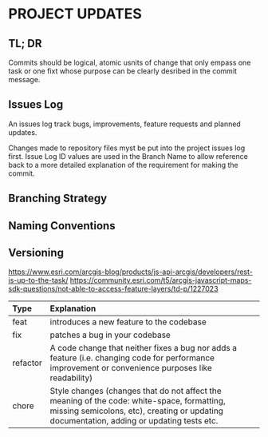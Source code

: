 # PROJECT UPDATES

## TL; DR

Commits should be logical, atomic usnits of change that only empass one task or one fixt whose purpose can be clearly desribed in the commit message. 

## Issues Log
An issues log track bugs, improvements, feature requests and planned updates. 

Changes made to repository files myst be put into the project issues log first. Issue Log ID values are used in the Branch Name to allow reference back to a more detailed explanation of the requirement for making the commit. 

## Branching Strategy

## Naming Conventions

## Versioning


https://www.esri.com/arcgis-blog/products/js-api-arcgis/developers/rest-is-up-to-the-task/
https://community.esri.com/t5/arcgis-javascript-maps-sdk-questions/not-able-to-access-feature-layers/td-p/1227023


| Type     | Explanation                                                                                                                                                                              |
|:---------|:-----------------------------------------------------------------------------------------------------------------------------------------------------------------------------------------|
| feat     | introduces a new feature to the codebase                                                                                                                                                 |
| fix      | patches a bug in your codebase                                                                                                                                                           |
| refactor | A code change that neither fixes a bug nor adds a feature (i.e. changing code for performance improvement or convenience purposes like readability)                                      |
| chore    | Style changes (changes that do not affect the meaning of the code: white-space, formatting, missing semicolons, etc), creating or updating documentation, adding or updating tests etc.  |
